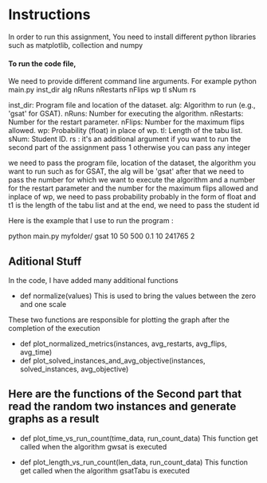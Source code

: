 # Instructions 

In order to run this assignment, You need to install different python libraries such as matplotlib, collection and numpy

#### To run the code file, 
We need to provide different command line arguments. For example 
python main.py inst_dir alg nRuns nRestarts nFlips wp tl sNum rs

inst_dir: Program file and location of the dataset.
alg: Algorithm to run (e.g., 'gsat' for GSAT).
nRuns: Number for executing the algorithm.
nRestarts: Number for the restart parameter.
nFlips: Number for the maximum flips allowed.
wp: Probability (float) in place of wp.
tl: Length of the tabu list.
sNum: Student ID.
rs : it's an additional argument if you want to run the second part of the assignment pass 1 otherwise you can pass any integer 

we need to pass the program file, location of the dataset, the algorithm you want to run such as for GSAT, the alg will be 'gsat' 
after that we need to pass the number for which we want to execute the algorithm and a number for the restart parameter and the number for the maximum flips allowed
and inplace of wp, we need to pass probability probably in the form of float and t1 is the length of the tabu list and at the end, we need to pass the student id 

Here is the example that I use to run the program :

python main.py myfolder/ gsat 10 50 500 0.1 10 241765 2


## Aditional Stuff
In the code, I have added many additional functions
- def normalize(values)
    This is used to bring the values between the zero and one scale

These two functions are responsible for plotting the graph after the completion of the execution  
- def plot_normalized_metrics(instances, avg_restarts, avg_flips, avg_time)
- def plot_solved_instances_and_avg_objective(instances, solved_instances, avg_objective)

 ## Here are the functions of the Second part that read the random two instances and generate graphs as a result 

 - def plot_time_vs_run_count(time_data, run_count_data)
    This function get called when the algorithm gwsat is executed 

- def plot_length_vs_run_count(len_data, run_count_data)
    This function get called when the algorithm gsatTabu is executed 
